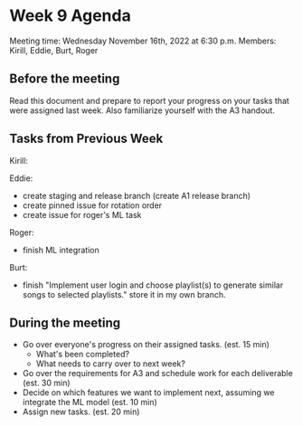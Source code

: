 # Week 9 Agenda

Meeting time: Wednesday November 16th, 2022 at 6:30 p.m. Members: Kirill, Eddie, Burt, Roger

## Before the meeting
Read this document and prepare to report your progress on your tasks that were assigned last week. Also familiarize yourself with the A3 handout.

## Tasks from Previous Week

Kirill:

Eddie:
- create staging and release branch (create A1 release branch)
- create pinned issue for rotation order
- create issue for roger's ML task

Roger:
- finish ML integration

Burt:
- finish "Implement user login and choose playlist(s) to generate similar songs to selected playlists." store it in my own branch.

## During the meeting
- Go over everyone's progress on their assigned tasks. (est. 15 min)
  - What's been completed?
  - What needs to carry over to next week?
- Go over the requirements for A3 and schedule work for each deliverable (est. 30 min)
- Decide on which features we want to implement next, assuming we integrate the ML model (est. 10 min)
- Assign new tasks. (est. 20 min)
